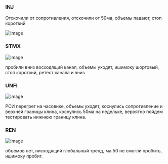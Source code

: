 ### INJ

Отскочили от сопротивления, отскочили от 50ма, объемы падают, стоп короткий

![image](https://github.com/Kirill-Gryzhin/veda/assets/137723281/1f490ce6-4b41-4b5b-876f-350938d6a377)

### STMX
![image](https://github.com/Kirill-Gryzhin/veda/assets/137723281/f82a7a2b-c0d3-40ee-b491-eb95545dbabd)

пробили вниз восходящий канал, объемы уходят, ишимоку шортовый, стоп короткий, ретест канала и вниз

### UNFI

![image](https://github.com/Kirill-Gryzhin/veda/assets/137723281/d0ed80df-e968-4086-be47-585d18b3a777)

РСИ перегрет на часовике, объемы уходят, коснулись сопротивление и верхней границы клина, коснулись 50ма на недельке, вероятно пойдем тестировать нижнюю границу клина.
### REN

![image](https://github.com/Kirill-Gryzhin/veda/assets/137723281/7c9e4483-0164-4bdb-9798-909492a82c86)

объемов нет, нисходящий глобальный тренд, ма 50 не смогли пробить, ишимоку пробит.
